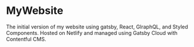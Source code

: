# MyWebsite
The initial version of my website using gatsby, React, GlraphQL, and Styled Components. Hosted on Netlify and managed using Gatsby Cloud with Contentful CMS.
